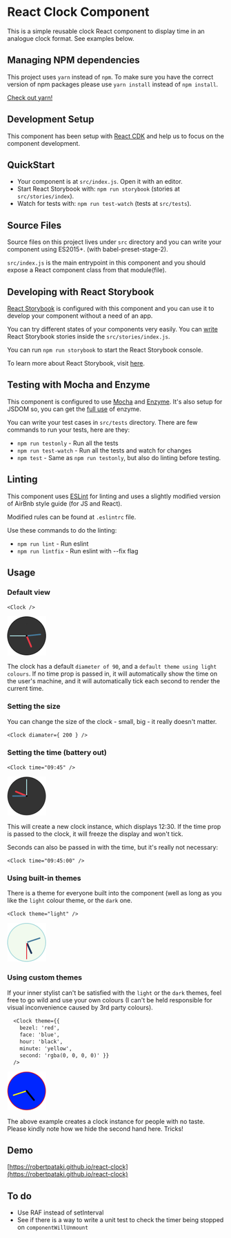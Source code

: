 # React Clock Component

This is a simple reusable clock React component to display time in an analogue clock format. See examples below.

## Managing NPM dependencies

This project uses `yarn` instead of `npm`. To make sure you have the correct version of npm packages please use ```yarn install``` instead of ```npm install```.

[Check out yarn!](https://www.sitepoint.com/yarn-vs-npm/)


## Development Setup

This component has been setup with [React CDK](https://github.com/kadirahq/react-cdk) and help us to focus on the component development.

## QuickStart

* Your component is at `src/index.js`. Open it with an editor.
* Start React Storybook with: `npm run storybook` (stories at `src/stories/index`).
* Watch for tests with: `npm run test-watch` (tests at `src/tests`).

## Source Files

Source files on this project lives under `src` directory and you can write your component using ES2015+. (with babel-preset-stage-2).

`src/index.js` is the main entrypoint in this component and you should expose a React component class from that module(file).

## Developing with React Storybook

[React Storybook](https://github.com/kadirahq/react-storybook) is configured with this component and you can use it to develop your component without a need of an app.

You can try different states of your components very easily. You can [write](https://github.com/kadirahq/react-storybook/blob/master/docs/api.md#story-creation-api) React Storybook stories inside the `src/stories/index.js`.

You can run `npm run storybook` to start the React Storybook console.

To learn more about React Storybook, visit [here](https://github.com/kadirahq/react-storybook).

## Testing with Mocha and Enzyme

This component is configured to use [Mocha](https://github.com/mochajs/mocha) and [Enzyme](https://github.com/airbnb/enzyme). It's also setup for JSDOM so, you can get the [full use](https://github.com/airbnb/enzyme/blob/master/docs/api/mount.md) of enzyme.

You can write your test cases in `src/tests` directory. There are few commands to run your tests, here are they:

* `npm run testonly` - Run all the tests
* `npm run test-watch` - Run all the tests and watch for changes
* `npm test` - Same as `npm run testonly`, but also do linting before testing.

## Linting

This component uses [ESLint](http://eslint.org/) for linting and uses a slightly modified version of AirBnb style guide (for JS and React).

Modified rules can be found at `.eslintrc` file.

Use these commands to do the linting:

* `npm run lint` - Run eslint
* `npm run lintfix` - Run eslint with --fix flag

## Usage

### Default view

    <Clock />

<img src="./docs/react-clock-01-default.gif" width="90" height="90" alt="react-clock default view" />

The clock has a default `diameter of 90`, and a `default theme using light colours`. If no time prop is passed in, it will automatically show the time on the user's machine, and it will automatically tick each second to render the current time.

### Setting the size

You can change the size of the clock - small, big - it really doesn't matter.

    <Clock diamater={ 200 } />

### Setting the time (battery out)

    <Clock time="09:45" />

<img src="./docs/react-clock-02-battery-out.png" width="90" height="90" alt="react-clock shows time" />

This will create a new clock instance, which displays 12:30. If the time prop is passed to the clock, it will freeze the display and won't tick.

Seconds can also be passed in with the time, but it's really not necessary:

    <Clock time="09:45:00" />

### Using built-in themes

There is a theme for everyone built into the component (well as long as you like the `light` colour theme, or the `dark` one.

    <Clock theme="light" />

<img src="./docs/react-clock-03-light-theme.gif" width="90" height="90" alt="react-clock light theme" />

### Using custom themes

If your inner stylist can't be satisfied with the `light` or the `dark` themes, feel free to go wild and use your own colours (I can't be held responsible for visual inconvenience caused by 3rd party colours).

      <Clock theme={{
        bezel: 'red',
        face: 'blue',
        hour: 'black',
        minute: 'yellow',
        second: 'rgba(0, 0, 0, 0)' }}
      />

<img src="./docs/react-clock-04-custom-theme.png" width="90" height="90" alt="react-clock custom theme" />

The above example creates a clock instance for people with no taste. Please kindly note how we hide the second hand here. Tricks!

## Demo

[https://robertpataki.github.io/react-clock](https://robertpataki.github.io/react-clock)

## To do

- Use RAF instead of setInterval
- See if there is a way to write a unit test to check the timer being stopped on `componentWillUnmount`


[1]: ./docs/react-clock-01-default.png
[2]: ./docs/react-clock-02-custom-size.gif
[3]: ./docs/react-clock-03-battery-out.png
[4]: ./docs/react-clock-04-light-theme.png
[5]: ./docs/react-clock-05-custom-theme.png
